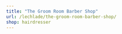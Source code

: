 ```yaml
---
title: "The Groom Room Barber Shop"
url: /lechlade/the-groom-room-barber-shop/
shop: hairdresser
---
```

